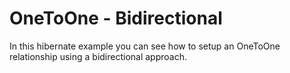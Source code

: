 # OneToOne - Bidirectional

In this hibernate example you can see how to setup an OneToOne relationship using a bidirectional approach.
